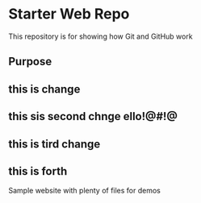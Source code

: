 # Starter Web Repo

This repository is for showing how Git and GitHub work

## Purpose


## this is change 

## this sis  second chnge ello!@#!@

## this is tird  change

## this is forth 

Sample website with plenty of files for demos
